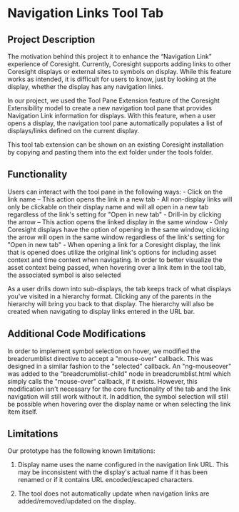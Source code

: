 <h1>Navigation Links Tool Tab</h1>

<h2>Project Description</h2>
The motivation behind this project it to enhance the “Navigation Link” experience of Coresight. Currently, Coresight supports adding links to other Coresight displays or external sites to symbols on display. While this feature works as intended, it is difficult for users to know, just by looking at the display, whether the display has any navigation links.

In our project, we used the Tool Pane Extension feature of the Coresight Extensibility model to create a new navigation tool pane that provides Navigation Link information for displays. With this feature, when a user opens a display, the navigation tool pane automatically populates a list of displays/links defined on the current display. 

This tool tab extension can be shown on an existing Coresight installation by copying and pasting them into the ext folder under the tools folder.

<h2>Functionality</h2>
Users can interact with the tool pane in the following ways:
-	Click on the link name – This action opens the link in a new tab
	- All non-display links will only be clickable on their display name and will all open in a new tab regardless of the link's setting for "Open in new tab"
- Drill-in by clicking the arrow – This action opens the linked display in the same window
	- Only Coresight displays have the option of opening in the same window, clicking the arrow will open in the same window regardless of the link's setting for "Open in new tab"
	- When opening a link for a Coresight display, the link that is opened does utilize the original link's options for including asset context and time context when navigating. In order to better visualize the asset context being passed, when hovering over a link item in the tool tab, the associated symbol is also selected

As a user drills down into sub-displays, the tab keeps track of what displays you've visited in a hierarchy format. Clicking any of the parents in the hierarchy will bring you back to that display. The hierarchy will also be created when navigating to display links entered in the URL bar.

<h2>Additional Code Modifications</h2>

In order to implement symbol selection on hover, we modified the breadcrumblist directive to accept a "mouse-over" callback. This was designed in a similar fashion to the "selected" callback. An "ng-mouseover" was added to the "breadcrumblist-child" node in breadcrumblist.html which simply calls the "mouse-over" callback, if it exists. However, this modification isn't necessary for the core functionality of the tab and the link navigation will still work without it. In addition, the symbol selection will still be possible when hovering over the display name or when selecting the link item itself.

<h2>Limitations</h2>

Our prototype has the following known limitations:

1. Display name uses the name configured in the navigation link URL. This may be inconsistent with the display's actual name if it has been renamed or if it contains URL encoded/escaped characters.

2. The tool does not automatically update when navigation links are added/removed/updated on the display.
